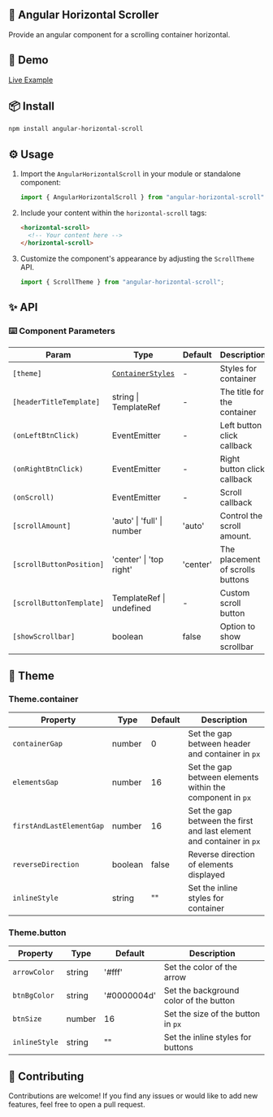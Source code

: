## 📜 Angular Horizontal Scroller

Provide an angular component for a scrolling container horizontal.

## 🔗 Demo

[Live Example](https://karim-nabarawi.github.io/angular-horizontal-scroll/)

## 📦 Install

```bash
npm install angular-horizontal-scroll
```

## ⚙️ Usage

1. Import the `AngularHorizontalScroll` in your module or standalone component:

   ```typescript
   import { AngularHorizontalScroll } from "angular-horizontal-scroll";
   ```

2. Include your content within the `horizontal-scroll` tags:

   ```html
   <horizontal-scroll>
     <!-- Your content here -->
   </horizontal-scroll>
   ```

3. Customize the component's appearance by adjusting the `ScrollTheme` API.

   ```typescript
   import { ScrollTheme } from "angular-horizontal-scroll";
   ```

## ✨ API

### ⌨️ Component Parameters

| Param                    | Type                           | Default  | Description                      |
| ------------------------ | ------------------------------ | -------- | -------------------------------- |
| `[theme]`                | [`ContainerStyles`](#Theme)    | -        | Styles for container             |
| `[headerTitleTemplate]`  | string \| TemplateRef<void>    | -        | The title for the container      |
| `(onLeftBtnClick)`       | EventEmitter<void>             | -        | Left button click callback       |
| `(onRightBtnClick)`      | EventEmitter<void>             | -        | Right button click callback      |
| `(onScroll)`             | EventEmitter<void>             | -        | Scroll callback                  |
| `[scrollAmount]`         | 'auto' \| 'full' \| number     | 'auto'   | Control the scroll amount.       |
| `[scrollButtonPosition]` | 'center' \| 'top right'        | 'center' | The placement of scrolls buttons |
| `[scrollButtonTemplate]` | TemplateRef<void> \| undefined | -        | Custom scroll button             |
| `[showScrollbar]`        | boolean                        | false    | Option to show scrollbar         |

## 🎨 Theme

### Theme.container

| Property                 | Type    | Default | Description                                                          |
| ------------------------ | ------- | ------- | -------------------------------------------------------------------- |
| `containerGap`           | number  | 0       | Set the gap between header and container in `px`                     |
| `elementsGap`            | number  | 16      | Set the gap between elements within the component in `px`            |
| `firstAndLastElementGap` | number  | 16      | Set the gap between the first and last element and container in `px` |
| `reverseDirection`       | boolean | false   | Reverse direction of elements displayed                              |
| `inlineStyle`            | string  | ""      | Set the inline styles for container                                  |

### Theme.button

| Property      | Type   | Default     | Description                            |
| ------------- | ------ | ----------- | -------------------------------------- |
| `arrowColor`  | string | '#fff'      | Set the color of the arrow             |
| `btnBgColor`  | string | '#0000004d' | Set the background color of the button |
| `btnSize`     | number | 16          | Set the size of the button in `px`     |
| `inlineStyle` | string | ""          | Set the inline styles for buttons      |

## 🤝 Contributing

Contributions are welcome! If you find any issues or would like to add new features, feel free to open a pull request.
